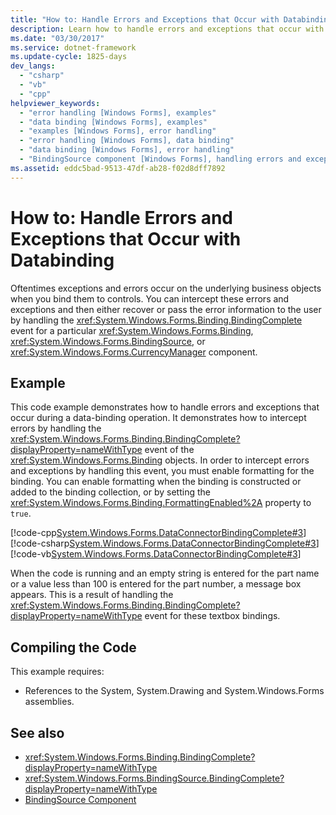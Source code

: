 ```yaml
---
title: "How to: Handle Errors and Exceptions that Occur with Databinding"
description: Learn how to handle errors and exceptions that occur with databinding so that you can recover or pass the error information to the user.
ms.date: "03/30/2017"
ms.service: dotnet-framework
ms.update-cycle: 1825-days
dev_langs:
  - "csharp"
  - "vb"
  - "cpp"
helpviewer_keywords:
  - "error handling [Windows Forms], examples"
  - "data binding [Windows Forms], examples"
  - "examples [Windows Forms], error handling"
  - "error handling [Windows Forms], data binding"
  - "data binding [Windows Forms], error handling"
  - "BindingSource component [Windows Forms], handling errors and exceptions"
ms.assetid: eddc5bad-9513-47df-ab28-f02d8dff7892
---
```

# How to: Handle Errors and Exceptions that Occur with Databinding

Oftentimes exceptions and errors occur on the underlying business objects when you bind them to controls. You can intercept these errors and exceptions and then either recover or pass the error information to the user by handling the <xref:System.Windows.Forms.Binding.BindingComplete> event for a particular <xref:System.Windows.Forms.Binding>, <xref:System.Windows.Forms.BindingSource>, or <xref:System.Windows.Forms.CurrencyManager> component.

## Example

This code example demonstrates how to handle errors and exceptions that occur during a data-binding operation. It demonstrates how to intercept errors by handling the <xref:System.Windows.Forms.Binding.BindingComplete?displayProperty=nameWithType> event of the <xref:System.Windows.Forms.Binding> objects. In order to intercept errors and exceptions by handling this event, you must enable formatting for the binding. You can enable formatting when the binding is constructed or added to the binding collection, or by setting the <xref:System.Windows.Forms.Binding.FormattingEnabled%2A> property to `true`.

[!code-cpp[System.Windows.Forms.DataConnectorBindingComplete#3](~/samples/snippets/cpp/VS_Snippets_Winforms/System.Windows.Forms.DataConnectorBindingComplete/CPP/form1.cpp#3)]
[!code-csharp[System.Windows.Forms.DataConnectorBindingComplete#3](~/samples/snippets/csharp/VS_Snippets_Winforms/System.Windows.Forms.DataConnectorBindingComplete/CS/form1.cs#3)]
[!code-vb[System.Windows.Forms.DataConnectorBindingComplete#3](~/samples/snippets/visualbasic/VS_Snippets_Winforms/System.Windows.Forms.DataConnectorBindingComplete/VB/form1.vb#3)]

When the code is running and an empty string is entered for the part name or a value less than 100 is entered for the part number, a message box appears. This is a result of handling the <xref:System.Windows.Forms.Binding.BindingComplete?displayProperty=nameWithType> event for these textbox bindings.

## Compiling the Code

This example requires:

- References to the System, System.Drawing and System.Windows.Forms assemblies.

## See also

- <xref:System.Windows.Forms.Binding.BindingComplete?displayProperty=nameWithType>
- <xref:System.Windows.Forms.BindingSource.BindingComplete?displayProperty=nameWithType>
- [BindingSource Component](bindingsource-component.md)
